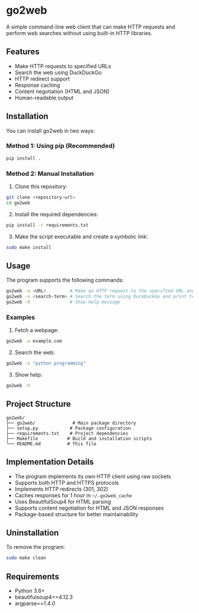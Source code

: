 # go2web

A simple command-line web client that can make HTTP requests and perform web searches without using built-in HTTP libraries.

## Features

- Make HTTP requests to specified URLs
- Search the web using DuckDuckGo
- HTTP redirect support
- Response caching
- Content negotiation (HTML and JSON)
- Human-readable output

## Installation

You can install go2web in two ways:

### Method 1: Using pip (Recommended)

```bash
pip install .
```

### Method 2: Manual Installation

1. Clone this repository:

```bash
git clone <repository-url>
cd go2web
```

2. Install the required dependencies:

```bash
pip install -r requirements.txt
```

3. Make the script executable and create a symbolic link:

```bash
sudo make install
```

## Usage

The program supports the following commands:

```bash
go2web -u <URL>         # Make an HTTP request to the specified URL and print the response
go2web -s <search-term> # Search the term using DuckDuckGo and print top 10 results
go2web -h               # Show help message
```

### Examples

1. Fetch a webpage:

```bash
go2web -u example.com
```

2. Search the web:

```bash
go2web -s "python programming"
```

3. Show help:

```bash
go2web -h
```

## Project Structure

```
go2web/
├── go2web/              # Main package directory
├── setup.py            # Package configuration
├── requirements.txt    # Project dependencies
├── Makefile           # Build and installation scripts
└── README.md          # This file
```

## Implementation Details

- The program implements its own HTTP client using raw sockets
- Supports both HTTP and HTTPS protocols
- Implements HTTP redirects (301, 302)
- Caches responses for 1 hour in `~/.go2web_cache`
- Uses BeautifulSoup4 for HTML parsing
- Supports content negotiation for HTML and JSON responses
- Package-based structure for better maintainability

## Uninstallation

To remove the program:

```bash
sudo make clean
```

## Requirements

- Python 3.6+
- beautifulsoup4==4.12.3
- argparse==1.4.0
